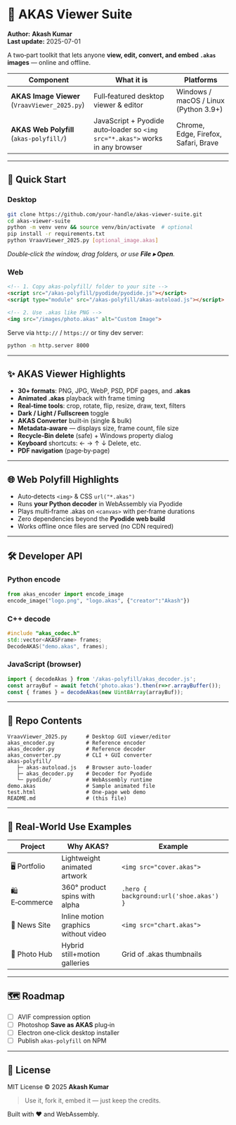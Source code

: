 
# 🌟 AKAS Viewer Suite

**Author:** **Akash Kumar**  
**Last update:** 2025-07-01

A two‑part toolkit that lets anyone **view, edit, convert, and embed `.akas` images** — online and offline.

| Component | What it is | Platforms |
|-----------|------------|-----------|
| **AKAS Image Viewer** (`VraavViewer_2025.py`) | Full‑featured desktop viewer & editor | Windows / macOS / Linux (Python 3.9+) |
| **AKAS Web Polyfill** (`akas‑polyfill/`) | JavaScript + Pyodide auto‑loader so `<img src="*.akas">` works in any browser | Chrome, Edge, Firefox, Safari, Brave |

---

## 🚀 Quick Start

### Desktop

```bash
git clone https://github.com/your-handle/akas-viewer-suite.git
cd akas-viewer-suite
python -m venv venv && source venv/bin/activate  # optional
pip install -r requirements.txt
python VraavViewer_2025.py [optional_image.akas]
```

*Double‑click the window, drag folders, or use **File ▸ Open**.*

### Web

```html
<!-- 1. Copy akas-polyfill/ folder to your site -->
<script src="/akas-polyfill/pyodide/pyodide.js"></script>
<script type="module" src="/akas-polyfill/akas-autoload.js"></script>

<!-- 2. Use .akas like PNG -->
<img src="/images/photo.akas" alt="Custom Image">
```

Serve via `http://` / `https://` or tiny dev server:

```bash
python -m http.server 8000
```

---

## ✨ AKAS Viewer Highlights

* **30+ formats**: PNG, JPG, WebP, PSD, PDF pages, and **.akas**
* **Animated .akas** playback with frame timing
* **Real‑time tools**: crop, rotate, flip, resize, draw, text, filters
* **Dark / Light / Fullscreen** toggle
* **AKAS Converter** built‑in (single & bulk)
* **Metadata‑aware** — displays size, frame count, file size
* **Recycle‑Bin delete** (safe) + Windows property dialog
* **Keyboard** shortcuts: ← → ↑ ↓ Delete, etc.
* **PDF navigation** (page‑by‑page)

---

## 🌐 Web Polyfill Highlights

* Auto‑detects `<img>` & CSS `url("*.akas")`
* Runs **your Python decoder** in WebAssembly via Pyodide
* Plays multi‑frame .akas on `<canvas>` with per‑frame durations
* Zero dependencies beyond the **Pyodide web build**
* Works offline once files are served (no CDN required)

---

## 🛠️ Developer API

### Python encode

```python
from akas_encoder import encode_image
encode_image("logo.png", "logo.akas", {"creator":"Akash"})
```

### C++ decode

```cpp
#include "akas_codec.h"
std::vector<AKASFrame> frames;
DecodeAKAS("demo.akas", frames);
```

### JavaScript (browser)

```js
import { decodeAkas } from '/akas-polyfill/akas_decoder.js';
const arrayBuf = await fetch('photo.akas').then(r=>r.arrayBuffer());
const { frames } = decodeAkas(new Uint8Array(arrayBuf));
```

---

## 📂 Repo Contents

```
VraavViewer_2025.py      # Desktop GUI viewer/editor
akas_encoder.py          # Reference encoder
akas_decoder.py          # Reference decoder
akas_converter.py        # CLI + GUI converter
akas-polyfill/
   ├─ akas-autoload.js   # Browser auto-loader
   ├─ akas_decoder.py    # Decoder for Pyodide
   └─ pyodide/           # WebAssembly runtime
demo.akas                # Sample animated file
test.html                # One‑page web demo
README.md                # (this file)
```

---

## 💼 Real‑World Use Examples

| Project        | Why AKAS?                              | Example |
|----------------|----------------------------------------|---------|
| 🖥️ Portfolio   | Lightweight animated artwork           | `<img src="cover.akas">` |
| 🛍️ E‑commerce  | 360° product spins with alpha          | `.hero { background:url('shoe.akas') }` |
| 📰 News Site   | Inline motion graphics without video   | `<img src="chart.akas">` |
| 📸 Photo Hub   | Hybrid still+motion galleries          | Grid of .akas thumbnails |

---

## 🗺️ Roadmap

- [ ] AVIF compression option  
- [ ] Photoshop **Save as AKAS** plug‑in  
- [ ] Electron one‑click desktop installer  
- [ ] Publish `akas-polyfill` on NPM  

---

## 📝 License

MIT License © 2025 **Akash Kumar**

> Use it, fork it, embed it — just keep the credits.

Built with ❤️ and WebAssembly.
